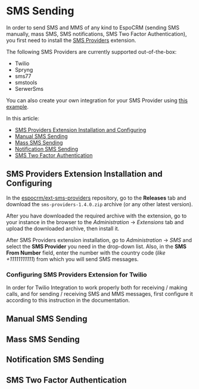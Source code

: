 # SMS Sending

In order to send SMS and MMS of any kind to EspoCRM (sending SMS manually, mass SMS, SMS notifications, SMS Two Factor Authentication), you first need to install the [SMS Providers](https://github.com/espocrm/ext-sms-providers/) extension.

The following SMS Providers are currently supported out-of-the-box:

- Twilio
- Spryng
- sms77
- smstools
- SerwerSms 

You can also create your own integration for your SMS Provider using [this example](https://github.com/espocrm/ext-sms-providers/pulls?q=is%3Apr+is%3Aclosed).

In this article:

* [SMS Providers Extension Installation and Configuring](#sms-providers-extension-installation)
* [Manual SMS Sending](#manual-sms-sending)
* [Mass SMS Sending](#mass-sms-sending)
* [Notification SMS Sending](#notification-sms-sending)
* [SMS Two Factor Authentication](#sms-two-factor-authentication)

## SMS Providers Extension Installation and Configuring

In the [espocrm/ext-sms-providers](https://github.com/espocrm/ext-sms-providers/) repository, go to the **Releases** tab and download the `sms-providers-1.4.0.zip` archive (or any other latest version).

After you have downloaded the required archive with the extension, go to your instance in the browser to the *Administration* -> *Extensions* tab and upload the downloaded archive, then install it.

After SMS Providers extension installation, go to *Administration* -> *SMS* and select the **SMS Provider** you need in the drop-down list. Also, in the **SMS From Number** field, enter the number with the country code (*like +11111111111*) from which you will send SMS messages.

### Configuring SMS Providers Extension for Twilio

In order for Twilio Integration to work properly both for receiving / making calls, and for sending / receiving SMS and MMS messages, first configure it according to this instruction in the documentation.


## Manual SMS Sending

## Mass SMS Sending

## Notification SMS Sending

## SMS Two Factor Authentication
